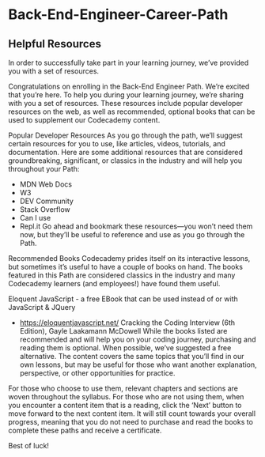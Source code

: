 # Back-End-Engineer-Career-Path

## Helpful Resources
In order to successfully take part in your learning journey, we’ve provided you with a set of resources.

Congratulations on enrolling in the Back-End Engineer Path. We’re excited that you’re here. To help you during your learning journey, we’re sharing with you a set of resources. These resources include popular developer resources on the web, as well as recommended, optional books that can be used to supplement our Codecademy content.

Popular Developer Resources
As you go through the path, we’ll suggest certain resources for you to use, like articles, videos, tutorials, and documentation. Here are some additional resources that are considered groundbreaking, significant, or classics in the industry and will help you throughout your Path:

*  MDN Web Docs
* W3
* DEV Community
* Stack Overflow
* Can I use
* Repl.it
Go ahead and bookmark these resources—you won’t need them now, but they’ll be useful to reference and use as you go through the Path.

Recommended Books
Codecademy prides itself on its interactive lessons, but sometimes it’s useful to have a couple of books on hand. The books featured in this Path are considered classics in the industry and many Codecademy learners (and employees!) have found them useful.

Eloquent JavaScript - a free EBook that can be used instead of or with JavaScript & JQuery
* https://eloquentjavascript.net/ Cracking the Coding Interview (6th Edition), Gayle Laakamann McDowell
While the books listed are recommended and will help you on your coding journey, purchasing and reading them is optional. When possible, we’ve suggested a free alternative. The content covers the same topics that you’ll find in our own lessons, but may be useful for those who want another explanation, perspective, or other opportunities for practice.

For those who choose to use them, relevant chapters and sections are woven throughout the syllabus. For those who are not using them, when you encounter a content item that is a reading, click the ‘Next’ button to move forward to the next content item. It will still count towards your overall progress, meaning that you do not need to purchase and read the books to complete these paths and receive a certificate.

Best of luck!

